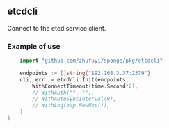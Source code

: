 ## etcdcli

Connect to the etcd service client.

### Example of use

```go
    import "github.com/zhufuyi/sponge/pkg/etcdcli"

	endpoints := []string{"192.168.3.37:2379"}
    cli, err := etcdcli.Init(endpoints,
        WithConnectTimeout(time.Second*2),
        // WithAuth("", ""),
        // WithAutoSyncInterval(0),
        // WithLog(zap.NewNop()),
	)
)
```
